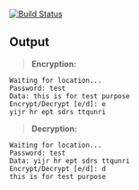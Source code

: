 [![Build Status](https://travis-ci.org/harshildarji/location_based_cryptography.svg?branch=master)](https://travis-ci.org/H-Darji/location_based_cryptography)
## Output
> **Encryption:**
```
Waiting for location...
Password: test
Data: this is for test purpose
Encrypt/Decrypt [e/d]: e
yijr hr ept sdrs ttqunri
```
> **Decryption:**
```
Waiting for location...
Password: test
Data: yijr hr ept sdrs ttqunri
Encrypt/Decrypt [e/d]: d
this is for test purpose
```

